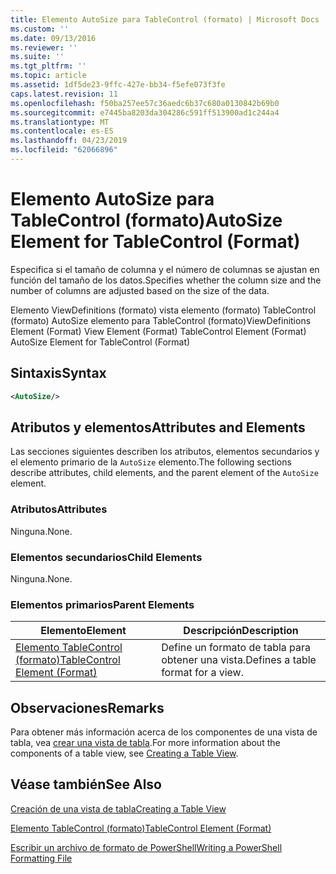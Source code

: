 ```yaml
---
title: Elemento AutoSize para TableControl (formato) | Microsoft Docs
ms.custom: ''
ms.date: 09/13/2016
ms.reviewer: ''
ms.suite: ''
ms.tgt_pltfrm: ''
ms.topic: article
ms.assetid: 1df5de23-9ffc-427e-bb34-f5efe073f3fe
caps.latest.revision: 11
ms.openlocfilehash: f50ba257ee57c36aedc6b37c680a0130842b69b0
ms.sourcegitcommit: e7445ba8203da304286c591ff513900ad1c244a4
ms.translationtype: MT
ms.contentlocale: es-ES
ms.lasthandoff: 04/23/2019
ms.locfileid: "62066896"
---
```

# <a name="autosize-element-for-tablecontrol-format"></a><span data-ttu-id="b661d-102">Elemento AutoSize para TableControl (formato)</span><span class="sxs-lookup"><span data-stu-id="b661d-102">AutoSize Element for TableControl (Format)</span></span>

<span data-ttu-id="b661d-103">Especifica si el tamaño de columna y el número de columnas se ajustan en función del tamaño de los datos.</span><span class="sxs-lookup"><span data-stu-id="b661d-103">Specifies whether the column size and the number of columns are adjusted based on the size of the data.</span></span>

<span data-ttu-id="b661d-104">Elemento ViewDefinitions (formato) vista elemento (formato) TableControl (formato) AutoSize elemento para TableControl (formato)</span><span class="sxs-lookup"><span data-stu-id="b661d-104">ViewDefinitions Element (Format) View Element (Format) TableControl Element (Format) AutoSize Element for TableControl (Format)</span></span>

## <a name="syntax"></a><span data-ttu-id="b661d-105">Sintaxis</span><span class="sxs-lookup"><span data-stu-id="b661d-105">Syntax</span></span>

```xml
<AutoSize/>
```

## <a name="attributes-and-elements"></a><span data-ttu-id="b661d-106">Atributos y elementos</span><span class="sxs-lookup"><span data-stu-id="b661d-106">Attributes and Elements</span></span>

<span data-ttu-id="b661d-107">Las secciones siguientes describen los atributos, elementos secundarios y el elemento primario de la `AutoSize` elemento.</span><span class="sxs-lookup"><span data-stu-id="b661d-107">The following sections describe attributes, child elements, and the parent element of the `AutoSize` element.</span></span>

### <a name="attributes"></a><span data-ttu-id="b661d-108">Atributos</span><span class="sxs-lookup"><span data-stu-id="b661d-108">Attributes</span></span>

<span data-ttu-id="b661d-109">Ninguna.</span><span class="sxs-lookup"><span data-stu-id="b661d-109">None.</span></span>

### <a name="child-elements"></a><span data-ttu-id="b661d-110">Elementos secundarios</span><span class="sxs-lookup"><span data-stu-id="b661d-110">Child Elements</span></span>

<span data-ttu-id="b661d-111">Ninguna.</span><span class="sxs-lookup"><span data-stu-id="b661d-111">None.</span></span>

### <a name="parent-elements"></a><span data-ttu-id="b661d-112">Elementos primarios</span><span class="sxs-lookup"><span data-stu-id="b661d-112">Parent Elements</span></span>

|<span data-ttu-id="b661d-113">Elemento</span><span class="sxs-lookup"><span data-stu-id="b661d-113">Element</span></span>|<span data-ttu-id="b661d-114">Descripción</span><span class="sxs-lookup"><span data-stu-id="b661d-114">Description</span></span>|
|-------------|-----------------|
|[<span data-ttu-id="b661d-115">Elemento TableControl (formato)</span><span class="sxs-lookup"><span data-stu-id="b661d-115">TableControl Element (Format)</span></span>](./tablecontrol-element-format.md)|<span data-ttu-id="b661d-116">Define un formato de tabla para obtener una vista.</span><span class="sxs-lookup"><span data-stu-id="b661d-116">Defines a table format for a view.</span></span>|

## <a name="remarks"></a><span data-ttu-id="b661d-117">Observaciones</span><span class="sxs-lookup"><span data-stu-id="b661d-117">Remarks</span></span>

<span data-ttu-id="b661d-118">Para obtener más información acerca de los componentes de una vista de tabla, vea [crear una vista de tabla](./creating-a-table-view.md).</span><span class="sxs-lookup"><span data-stu-id="b661d-118">For more information about the components of a table view, see [Creating a Table View](./creating-a-table-view.md).</span></span>

## <a name="see-also"></a><span data-ttu-id="b661d-119">Véase también</span><span class="sxs-lookup"><span data-stu-id="b661d-119">See Also</span></span>

[<span data-ttu-id="b661d-120">Creación de una vista de tabla</span><span class="sxs-lookup"><span data-stu-id="b661d-120">Creating a Table View</span></span>](./creating-a-table-view.md)

[<span data-ttu-id="b661d-121">Elemento TableControl (formato)</span><span class="sxs-lookup"><span data-stu-id="b661d-121">TableControl Element (Format)</span></span>](./tablecontrol-element-format.md)

[<span data-ttu-id="b661d-122">Escribir un archivo de formato de PowerShell</span><span class="sxs-lookup"><span data-stu-id="b661d-122">Writing a PowerShell Formatting File</span></span>](./writing-a-powershell-formatting-file.md)
